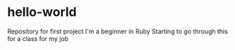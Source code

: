 # hello-world
Repository for first project
I'm a beginner in Ruby
  Starting to go through this for a class for my job
